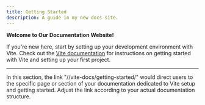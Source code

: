 ```yaml
---
title: Getting Started
description: A guide in my new docs site.
---
```


**Welcome to Our Documentation Website!**

If you're new here, start by setting up your development environment with Vite. Check out the [Vite documentation](/vite-docs/getting-started/) for instructions on getting started with Vite and setting up your first project.

---

In this section, the link "//vite-docs/getting-started/" would direct users to the specific page or section of your documentation dedicated to Vite setup and getting started. Adjust the link according to your actual documentation structure.